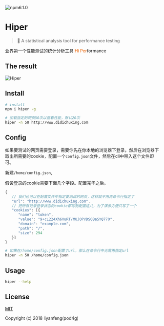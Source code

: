 ![npm6.1.0](https://img.shields.io/npm/v/npm.svg)

# Hiper

> 🚀 A statistical analysis tool for performance testing 

业界第一个性能测试的统计分析工具 <span style="color:#eb6100;">Hi</span> <span style="color:#eb6100;">Per</span>formance

## The result

![Hiper](http://7xt9n8.com2.z0.glb.clouddn.com/hiper2.png)

## Install

``` bash
# install
npm i hiper -g

# 加载指定的网页50次以查看性能，默认20次
hiper -n 50 http://www.didichuxing.com

```

## Config

如果要测试的网页需要登录，需要你先在你本地的浏览器下登录，然后在浏览器下取出所需要的cookie，配置一个`config.json`文件，然后在cli中带入这个文件即可。

新建`/home/config.json`,

假设登录的cookie需要下面几个字段。配置完毕之后。

```javascript
{
   // 我们也可以在配置文件中指定要测试的网页，这样就不用再命令行指定了
   "url": "http://www.didichuxing.com",
   // 把所有记录登录状态的cookie都写到配置这儿，为了演示方便只写了一个
   "cookies": [{
      "name": "token",
      "value": "9+cL224Xh6VuRT/MUJOPVDS0BaSYQ770",
      "domain": "example.com",
      "path": "/",
      "size": 294
   }]
}
```

``` bash
# 如果在/home/config.json配置了url，那么在命令行中无需再指定url
hiper -n 50 /home/config.json
```

## Usage

```bash
hiper --help
```

## License

[MIT](http://opensource.org/licenses/MIT)

Copyright (c) 2018 liyanfeng(pod4g)



